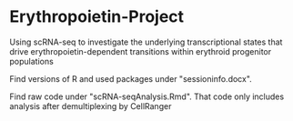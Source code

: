 # Erythropoietin-Project
Using scRNA-seq to investigate the underlying transcriptional states that drive erythropoietin-dependent transitions within erythroid progenitor populations

Find versions of R and used packages under "sessioninfo.docx".

Find raw code under "scRNA-seqAnalysis.Rmd". That code only includes analysis after demultiplexing by CellRanger
